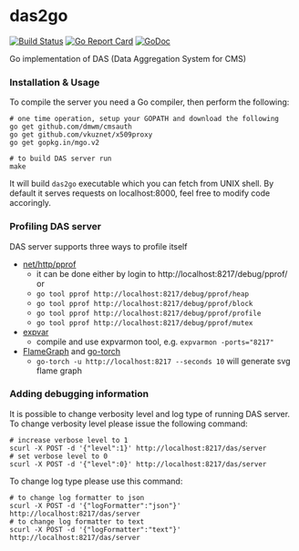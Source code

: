 das2go
======

[![Build Status](https://travis-ci.org/dmwm/das2go.svg?branch=master)](https://travis-ci.org/dmwm/das2go)
[![Go Report Card](https://goreportcard.com/badge/github.com/dmwm/das2go)](https://goreportcard.com/report/github.com/dmwm/das2go)
[![GoDoc](https://godoc.org/github.com/dmwm/das2go?status.svg)](https://godoc.org/github.com/dmwm/das2go)

Go implementation of DAS (Data Aggregation System for CMS)

### Installation & Usage

To compile the server you need a Go compiler, then perform the following:

```
# one time operation, setup your GOPATH and download the following
go get github.com/dmwm/cmsauth
go get github.com/vkuznet/x509proxy
go get gopkg.in/mgo.v2

# to build DAS server run
make
```

It will build ```das2go``` executable which you can fetch from UNIX shell.
By default it serves requests on localhost:8000,
feel free to modify code accoringly.

### Profiling DAS server
DAS server supports three ways to profile itself
- [net/http/pprof](https://golang.org/pkg/net/http/pprof/)
  - it can be done either by login to http://localhost:8217/debug/pprof/ or
  - `go tool pprof http://localhost:8217/debug/pprof/heap`
  - `go tool pprof http://localhost:8217/debug/pprof/block`
  - `go tool pprof http://localhost:8217/debug/pprof/profile`
  - `go tool pprof http://localhost:8217/debug/pprof/mutex`
- [expvar](https://github.com/divan/expvarmon)
  - compile and use expvarmon tool, e.g.
  `expvarmon -ports="8217"`
- [FlameGraph](http://brendanjryan.com/golang/profiling/2018/02/28/profiling-go-applications.html)
and [go-torch](https://github.com/uber/go-torch)
  - `go-torch -u http://localhost:8217 --seconds 10` will generate svg flame
    graph

### Adding debugging information
It is possible to change verbosity level and log type of running DAS server.
To change verbosity level please issue the following command:
```
# increase verbose level to 1
scurl -X POST -d '{"level":1}' http://localhost:8217/das/server
# set verbose level to 0
scurl -X POST -d '{"level":0}' http://localhost:8217/das/server
```
To change log type please use this command:
```
# to change log formatter to json
scurl -X POST -d '{"logFormatter":"json"}' http://localhost:8217/das/server
# to change log formatter to text
scurl -X POST -d '{"logFormatter":"text"}' http://localhost:8217/das/server
```
